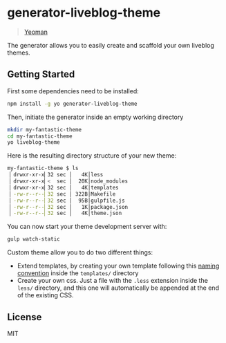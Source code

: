 # generator-liveblog-theme

> [Yeoman](http://yeoman.io)


The generator allows you to easily create and scaffold your own liveblog themes.

## Getting Started

First some dependencies need to be installed:

```bash
npm install -g yo generator-liveblog-theme
```

Then, initiate the generator inside an empty working directory

```bash
mkdir my-fantastic-theme
cd my-fantastic-theme
yo liveblog-theme
```
Here is the resulting directory structure of your new theme:
```bash
my-fantastic-theme $ ls   
▕ drwxr-xr-x▏32 sec │   4K│less
▕ drwxr-xr-x▏<  sec │  20K│node_modules
▕ drwxr-xr-x▏32 sec │   4K│templates
▕ -rw-r--r--▏32 sec │ 322B│Makefile
▕ -rw-r--r--▏32 sec │  95B│gulpfile.js
▕ -rw-r--r--▏32 sec │   1K│package.json
▕ -rw-r--r--▏32 sec │   4K│theme.json
```
You can now start your theme development server with:
```bash
gulp watch-static
```

Custom theme allow you to do two different things:
* Extend templates, by creating your own template following this [naming convention](https://github.com/liveblog/liveblog-default-theme/tree/master/templates) inside the `templates/` directory
* Create your own css. Just a file with the `.less` extension inside the `less/` directory, and this one will automatically be appended at the end of the existing CSS.


## License

MIT
